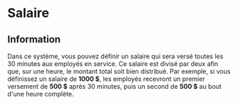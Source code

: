 # Salaire

## Information
Dans ce système, vous pouvez définir un salaire qui sera versé toutes les 30 minutes aux employés en service.
Ce salaire est divisé par deux afin que, sur une heure, le montant total soit bien distribué.
Par exemple, si vous définissez un salaire de **1000 $**, les employés recevront un premier versement de **500 $** après 30 minutes, puis un second de **500 $** au bout d'une heure complète.
